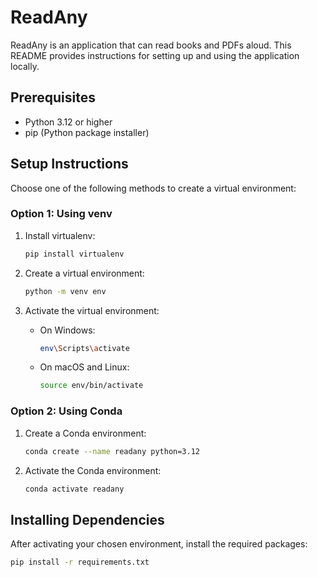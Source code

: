# ReadAny

ReadAny is an application that can read books and PDFs aloud. This README provides instructions for setting up and using the application locally.

## Prerequisites

- Python 3.12 or higher
- pip (Python package installer)

## Setup Instructions

Choose one of the following methods to create a virtual environment:

### Option 1: Using venv

1. Install virtualenv:
   ```bash
   pip install virtualenv
   ```

2. Create a virtual environment:
   ```bash
   python -m venv env
   ```

3. Activate the virtual environment:
   - On Windows:
     ```bash
     env\Scripts\activate
     ```
   - On macOS and Linux:
     ```bash
     source env/bin/activate
     ```

### Option 2: Using Conda

1. Create a Conda environment:
   ```bash
   conda create --name readany python=3.12
   ```

2. Activate the Conda environment:
   ```bash
   conda activate readany
   ```

## Installing Dependencies

After activating your chosen environment, install the required packages:

```bash
pip install -r requirements.txt
```
